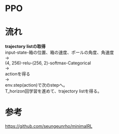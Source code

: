 # PPO

# 流れ
**trajectory listの取得**  
input-state-箱の位置、箱の速度、ポールの角度、角速度  
→  
(4, 256)-relu-(256, 2)-softmax-Categorical  
→  
actionを得る  
→  
env.step(action)で次のstepへ。  
T_horizon回学習を進めて、trajectory listを得る。  

# 参考
https://github.com/seungeunrho/minimalRL
